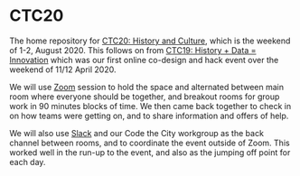 # CTC20
The home repository for [CTC20: History and Culture](https://codethecity.org/what-we-do/hack-weekends/code-the-city-20-history-and-culture/), which is the weekend of 1-2, August 2020. This follows on from [CTC19: History + Data = Innovation](https://codethecity.org/what-we-do/hack-weekends/code-the-city-19-history-data-innovation/) which was our first online co-design and hack event over the weekend of 11/12 April 2020. 

We will use [Zoom](http://zoom.us) session to hold the space and alternated between main room where everyone should be together, and breakout rooms for group work in 90 minutes blocks of time. We then came back together to check in on how teams were getting on, and to share information and offers of help.

We will also use [Slack](http://slack.com) and our Code the City workgroup as the back channel between rooms, and to coordinate the event outside of Zoom. This worked well in the run-up to the event, and also as the jumping off point for each day.


